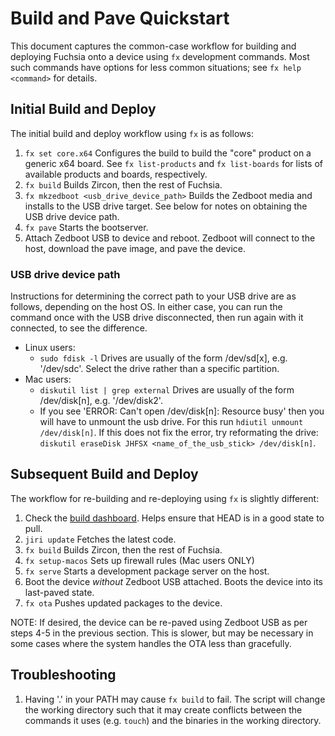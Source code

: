 # Build and Pave Quickstart

This document captures the common-case workflow for building and deploying
Fuchsia onto a device using `fx` development commands. Most such commands
have options for less common situations; see `fx help <command>` for details.

## Initial Build and Deploy

The initial build and deploy workflow using `fx` is as follows:

1.  `fx set core.x64`
    Configures the build to build the "core" product on a generic x64 board.
    See `fx list-products` and `fx list-boards` for lists of available products
    and boards, respectively.
1.  `fx build`
    Builds Zircon, then the rest of Fuchsia.
1.  `fx mkzedboot <usb_drive_device_path>`
    Builds the Zedboot media and installs to the USB drive target. See below
    for notes on obtaining the USB drive device path.
1.  `fx pave`
    Starts the bootserver.
1.  Attach Zedboot USB to device and reboot.
    Zedboot will connect to the host, download the pave image, and pave the
    device.

### USB drive device path

Instructions for determining the correct path to your USB drive are as follows,
depending on the host OS. In either case, you can run the command once with the
USB drive disconnected, then run again with it connected, to see the
difference.

* Linux users:
  - `sudo fdisk -l`
    Drives are usually of the form /dev/sd[x], e.g. '/dev/sdc'. Select
    the drive rather than a specific partition.
* Mac users:
  - `diskutil list | grep external`
    Drives are usually of the form /dev/disk[n], e.g. '/dev/disk2'.
  - If you see 'ERROR: Can't open /dev/disk[n]: Resource busy'
    then you will have to unmount the usb drive.
    For this run `hdiutil unmount /dev/disk[n]`.
    If this does not fix the error, try reformating the drive:
    `diskutil eraseDisk JHFSX <name_of_the_usb_stick> /dev/disk[n]`.

## Subsequent Build and Deploy

The workflow for re-building and re-deploying using `fx` is slightly different:

1.  Check the [build dashboard](https://luci-milo.appspot.com/p/fuchsia).
    Helps ensure that HEAD is in a good state to pull.
1.  `jiri update`
    Fetches the latest code.
1.  `fx build`
    Builds Zircon, then the rest of Fuchsia.
1.  `fx setup-macos` Sets up firewall rules (Mac users ONLY)
1.  `fx serve`
    Starts a development package server on the host.
1.  Boot the device *without* Zedboot USB attached.
    Boots the device into its last-paved state.
1.  `fx ota`
    Pushes updated packages to the device.

NOTE: If desired, the device can be re-paved using Zedboot USB as per steps 4-5
in the previous section. This is slower, but may be necessary in some cases
where the system handles the OTA less than gracefully.

## Troubleshooting

1.  Having '.' in your PATH may cause `fx build` to fail.  The script will
    change the working directory such that it may create conflicts between the
    commands it uses (e.g. `touch`) and the binaries in the working directory.
